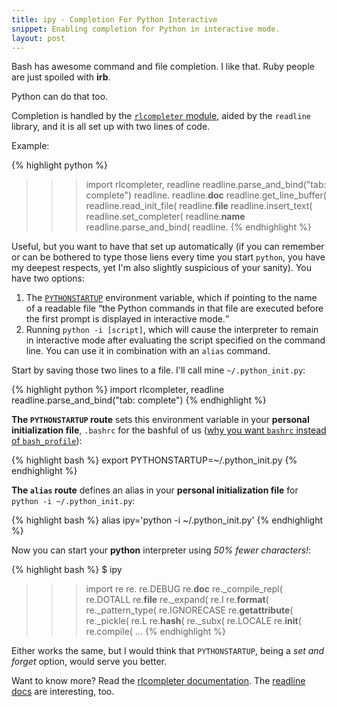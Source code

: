 ```yaml
---
title: ipy - Completion For Python Interactive
snippet: Enabling completion for Python in interactive mode.
layout: post
---
```


Bash has awesome command and file completion. I like that.  Ruby people are just spoiled with **irb**.

Python can do that too.

Completion is handled by the [`rlcompleter` module][rlc], aided by the `readline` library, and it is all set up with two lines of code.

Example:

{% highlight python %}
>>> import rlcompleter, readline
>>> readline.parse_and_bind("tab: complete")
>>> readline. <TAB PRESSED>
readline.__doc__          readline.get_line_buffer(  readline.read_init_file(
readline.__file__         readline.insert_text(      readline.set_completer(
readline.__name__         readline.parse_and_bind(
>>> readline.
{% endhighlight %}

Useful, but you want to have that set up automatically (if you can remember or can be bothered to type those liens every time you start `python`, you have my deepest respects, yet I'm also slightly suspicious of your sanity). You have two options:

1. The [`PYTHONSTARTUP`][PYSU] environment variable, which if pointing to the name of a readable file <q>the Python commands in that file are executed before the first prompt is displayed in interactive mode.</q>
2. Running `python -i [script]`, which will cause the interpreter to remain in interactive mode after evaluating the script specified on the command line. You can use it in combination with an `alias` command.

Start by saving those two lines to a file. I'll call mine `~/.python_init.py`:

{% highlight python %}
import rlcompleter, readline
readline.parse_and_bind("tab: complete")
{% endhighlight %}


**The `PYTHONSTARTUP` route** sets this environment variable in your **personal initialization file**,  `.bashrc` for the bashful of us ([why you want `bashrc` instead of `bash_profile`](http://www.joshstaiger.org/archives/2005/07/bash_profile_vs.html)):

{% highlight bash %}
export PYTHONSTARTUP=~/.python_init.py
{% endhighlight %}

**The `alias` route** defines an alias in your **personal initialization file** for `python -i ~/.python_init.py`:

{% highlight bash %}
alias ipy='python -i ~/.python_init.py'
{% endhighlight %}

Now you can start your **python** interpreter using *50% fewer characters!*:

{% highlight bash %}
$ ipy
>>> import re
>>> re.<TAB>
re.DEBUG              re.__doc__            re._compile_repl(
re.DOTALL             re.__file__           re._expand(
re.I                  re.__format__(        re._pattern_type(
re.IGNORECASE         re.__getattribute__(  re._pickle(
re.L                  re.__hash__(          re._subx(
re.LOCALE             re.__init__(          re.compile(
...
{% endhighlight %}


Either works the same, but I would think that `PYTHONSTARTUP`, being a *set and forget* option, would serve you better.


Want to know more? Read the [rlcompleter documentation][rlc]. The [readline docs](http://docs.python.org/library/readline.html) are interesting, too.



[rlc]: http://docs.python.org/library/rlcompleter.html
[PYSU]: http://docs.python.org/using/cmdline.html#envvar-PYTHONSTARTUP


